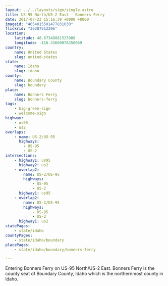 ```yaml
---
layout: ../../layouts/sign/single.astro
title: US-95 North/US-2 East - Bonners Ferry
date: 2017-07-23 15:16:39 +0000 +0000
imageid: "4654015501477831030"
flickrid: "36287512206"
location:
    latitude: 48.67348881523988
    longitude: -116.33669078350069
country:
    name: United States
    slug: united-states
state:
    name: Idaho
    slug: idaho
county:
    name: Boundary County
    slug: boundary
place:
    name: Bonners Ferry
    slug: bonners-ferry
tags:
    - big-green-sign
    - welcome-sign
highway:
    - us95
    - us2
overlaps:
    - name: US-2/US-95
      highways:
        - US-95
        - US-2
intersections:
    - highway1: us95
      highway2: us2
    - overlap2:
        name: US-2/US-95
        highways:
            - US-95
            - US-2
      highway1: us95
    - overlap2:
        name: US-2/US-95
        highways:
            - US-95
            - US-2
      highway1: us2
statePages:
    - state/idaho
countyPages:
    - state/idaho/boundary
placePages:
    - state/idaho/boundary/bonners-ferry

---
```

Entering Bonners Ferry on US-95 North/US-2 East.  Bonners Ferry is the county seat of Boundary County, Idaho which is the northernmost county in Idaho.